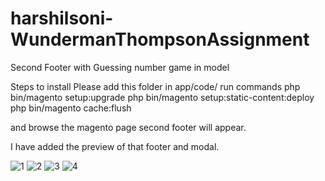# harshilsoni-WundermanThompsonAssignment
Second Footer with Guessing number game in model


Steps to install
Please add this folder in app/code/
run commands
php bin/magento setup:upgrade
php bin/magento setup:static-content:deploy 
php bin/magento cache:flush

and browse the magento page second footer will appear.

I have added the preview of that footer and modal.

![1](https://user-images.githubusercontent.com/15572605/119217796-452b7b80-bafa-11eb-886d-140c8c60d3fe.png)
![2](https://user-images.githubusercontent.com/15572605/119217797-465ca880-bafa-11eb-8b37-234c94067f0a.png)
![3](https://user-images.githubusercontent.com/15572605/119217799-46f53f00-bafa-11eb-94ae-3b01a25f547c.png)
![4](https://user-images.githubusercontent.com/15572605/119217801-478dd580-bafa-11eb-9022-be82660b23ff.png)
 
